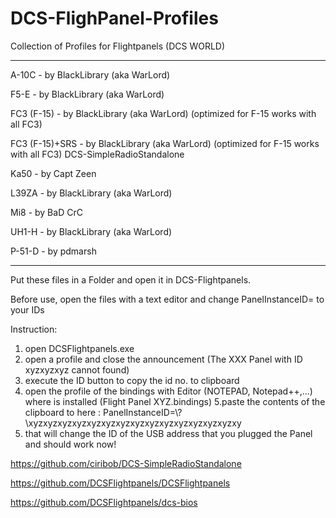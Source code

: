 # DCS-FlighPanel-Profiles

Collection of Profiles for Flightpanels (DCS WORLD)

-------------------------------------------------------------

A-10C - by BlackLibrary (aka WarLord)

F5-E - by BlackLibrary (aka WarLord)

FC3 (F-15) - by BlackLibrary (aka WarLord) (optimized for F-15 works with all FC3)

FC3 (F-15)+SRS - by BlackLibrary (aka WarLord) (optimized for F-15 works with all FC3) DCS-SimpleRadioStandalone

Ka50 - by Capt Zeen

L39ZA - by BlackLibrary (aka WarLord)

Mi8 - by BaD CrC

UH1-H - by BlackLibrary (aka WarLord)

P-51-D - by pdmarsh

-------------------------------------------------------------

Put these files in a Folder and open it in DCS-Flightpanels.

Before use, open the files with a text editor and change PanelInstanceID= to your IDs

Instruction:
1. open DCSFlightpanels.exe
2. open a profile and close the announcement (The XXX Panel with ID xyzxyzxyz cannot found)
3. execute the ID button to copy the id no. to clipboard
4. open the profile of the bindings with Editor (NOTEPAD, Notepad++,...) where is installed (Flight Panel XYZ.bindings)
5.paste the contents of the clipboard to here :
PanelInstanceID=\\?\xyzxyzxyzxyzxyzxyzxyzxyzxyzxyzxyzxyzxyzxyzxy
6. that will change the ID of the USB address that you plugged the Panel and should work now!


https://github.com/ciribob/DCS-SimpleRadioStandalone

https://github.com/DCSFlightpanels/DCSFlightpanels

https://github.com/DCSFlightpanels/dcs-bios
